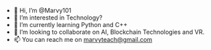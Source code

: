 - 👋 Hi, I’m @Marvy101
- 👀 I’m interested in Technology?
- 🌱 I’m currently learning Python and C++
- 💞️ I’m looking to collaborate on AI, Blockchain Technologies and VR.
- 📫 You can reach me on marvyteach@gmail.com

<!---
Marvy101/Marvy101 is a ✨ special ✨ repository because its `README.md` (this file) appears on your GitHub profile.
You can click the Preview link to take a look at your changes.
--->
